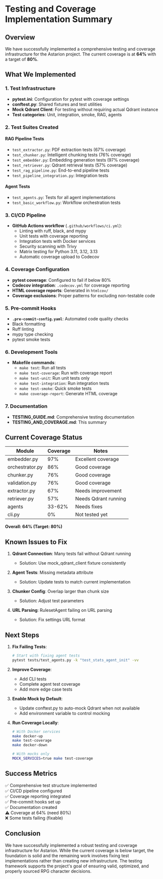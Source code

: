 # Testing and Coverage Implementation Summary

## Overview

We have successfully implemented a comprehensive testing and coverage infrastructure for the Astarion project. The current coverage is at **64%** with a target of **80%**.

## What We Implemented

### 1. Test Infrastructure
- **pytest.ini**: Configuration for pytest with coverage settings
- **conftest.py**: Shared fixtures and test utilities
- **Mock Qdrant Client**: For testing without requiring actual Qdrant instance
- **Test categories**: Unit, integration, smoke, RAG, agents

### 2. Test Suites Created

#### RAG Pipeline Tests
- `test_extractor.py`: PDF extraction tests (67% coverage)
- `test_chunker.py`: Intelligent chunking tests (76% coverage)
- `test_embedder.py`: Embedding generation tests (97% coverage)
- `test_retriever.py`: Qdrant retrieval tests (57% coverage)
- `test_rag_pipeline.py`: End-to-end pipeline tests
- `test_pipeline_integration.py`: Integration tests

#### Agent Tests
- `test_agents.py`: Tests for all agent implementations
- `test_basic_workflow.py`: Workflow orchestration tests

### 3. CI/CD Pipeline
- **GitHub Actions workflow** (`.github/workflows/ci.yml`):
  - Linting with ruff, black, and mypy
  - Unit tests with coverage reporting
  - Integration tests with Docker services
  - Security scanning with Trivy
  - Matrix testing for Python 3.11, 3.12, 3.13
  - Automatic coverage upload to Codecov

### 4. Coverage Configuration
- **pytest coverage**: Configured to fail if below 80%
- **Codecov integration**: `.codecov.yml` for coverage reporting
- **HTML coverage reports**: Generated in `htmlcov/`
- **Coverage exclusions**: Proper patterns for excluding non-testable code

### 5. Pre-commit Hooks
- **`.pre-commit-config.yaml`**: Automated code quality checks
- Black formatting
- Ruff linting
- mypy type checking
- pytest smoke tests

### 6. Development Tools
- **Makefile commands**:
  - `make test`: Run all tests
  - `make test-coverage`: Run with coverage report
  - `make test-unit`: Run unit tests only
  - `make test-integration`: Run integration tests
  - `make test-smoke`: Quick smoke tests
  - `make coverage-report`: Generate HTML coverage

### 7. Documentation
- **TESTING_GUIDE.md**: Comprehensive testing documentation
- **TESTING_AND_COVERAGE.md**: This summary

## Current Coverage Status

| Module | Coverage | Notes |
|--------|----------|-------|
| embedder.py | 97% | Excellent coverage |
| orchestrator.py | 86% | Good coverage |
| chunker.py | 76% | Good coverage |
| validation.py | 76% | Good coverage |
| extractor.py | 67% | Needs improvement |
| retriever.py | 57% | Needs Qdrant running |
| agents | 33-62% | Needs fixes |
| cli.py | 0% | Not tested yet |

**Overall: 64% (Target: 80%)**

## Known Issues to Fix

1. **Qdrant Connection**: Many tests fail without Qdrant running
   - Solution: Use mock_qdrant_client fixture consistently
   
2. **Agent Tests**: Missing metadata attribute
   - Solution: Update tests to match current implementation
   
3. **Chunker Config**: Overlap larger than chunk size
   - Solution: Adjust test parameters
   
4. **URL Parsing**: RulesetAgent failing on URL parsing
   - Solution: Fix settings URL format

## Next Steps

1. **Fix Failing Tests**:
   ```bash
   # Start with fixing agent tests
   pytest tests/test_agents.py -k "test_stats_agent_init" -vv
   ```

2. **Improve Coverage**:
   - Add CLI tests
   - Complete agent test coverage
   - Add more edge case tests

3. **Enable Mock by Default**:
   - Update conftest.py to auto-mock Qdrant when not available
   - Add environment variable to control mocking

4. **Run Coverage Locally**:
   ```bash
   # With Docker services
   make docker-up
   make test-coverage
   make docker-down
   
   # With mocks only
   MOCK_SERVICES=true make test-coverage
   ```

## Success Metrics

✅ Comprehensive test structure implemented  
✅ CI/CD pipeline configured  
✅ Coverage reporting integrated  
✅ Pre-commit hooks set up  
✅ Documentation created  
⚠️  Coverage at 64% (need 80%)  
❌ Some tests failing (fixable)

## Conclusion

We have successfully implemented a robust testing and coverage infrastructure for Astarion. While the current coverage is below target, the foundation is solid and the remaining work involves fixing test implementations rather than creating new infrastructure. The testing framework supports the project's goal of ensuring valid, optimized, and properly sourced RPG character decisions. 